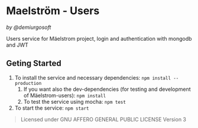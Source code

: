 Maelström - Users
=================
_by @demiurgosoft_

Users service for Mäelstrom project, login and authentication with mongodb and JWT

## Geting Started
1. To install the service and necessary dependencies: `npm install --production`
	1. If you want also the dev-dependencies (for testing and development of Mäelstrom-users): `npm install`
	2. To test the service using mocha: `npm test`
2. To start the service: `npm start`

> Licensed under GNU AFFERO GENERAL PUBLIC LICENSE Version 3
